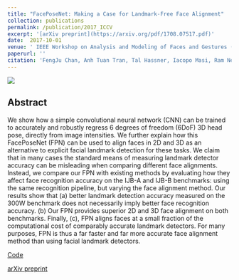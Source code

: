 ```yaml
---
title: "FacePoseNet: Making a Case for Landmark-Free Face Alignment"
collection: publications
permalink: /publication/2017_ICCV
excerpt: '[arXiv preprint](https://arxiv.org/pdf/1708.07517.pdf)'
date:  2017-10-01
venue: ' IEEE Workshop on Analysis and Modeling of Faces and Gestures (AMFG), at the IEEE Int. Conf. on Computer Vision (ICCV), Venice, Italy'
paperurl: ''
citation: 'FengJu Chan, Anh Tuan Tran, Tal Hassner, Iacopo Masi, Ram Nevatia, Gerard Medioni. (2017). &quot;FacePoseNet: Making a Case for Landmark-Free Face Alignment.&quot; <i> IEEE Workshop on Analysis and Modeling of Faces and Gestures (AMFG), at the IEEE Int. Conf. on Computer Vision (ICCV), Venice, Italy</i>.'
---
```


<img src='https://osnathassner.github.io/talhassner/images/FacePoseNet - Icon.jpg'> 

Abstract
------
We show how a simple convolutional neural network (CNN) can be trained to accurately and robustly regress 6 degrees of freedom (6DoF) 3D head pose, directly from image intensities. We further explain how this FacePoseNet (FPN) can be used to align faces in 2D and 3D as an alternative to explicit facial landmark detection for these tasks. We claim that in many cases the standard means of measuring landmark detector accuracy can be misleading when comparing different face alignments. Instead, we compare our FPN with existing methods by evaluating how they affect face recognition accuracy on the IJB-A and IJB-B benchmarks: using the same recognition pipeline, but varying the face alignment method. Our results show that (a) better landmark detection accuracy measured on the 300W benchmark does not necessarily imply better face recognition accuracy. (b) Our FPN provides superior 2D and 3D face alignment on both benchmarks. Finally, (c), FPN aligns faces at a small fraction of the computational cost of comparably accurate landmark detectors. For many purposes, FPN is thus a far faster and far more accurate face alignment method than using facial landmark detectors.


[Code](https://github.com/fengju514/Face-Pose-Net)

[arXiv preprint](https://arxiv.org/pdf/1708.07517.pdf)
